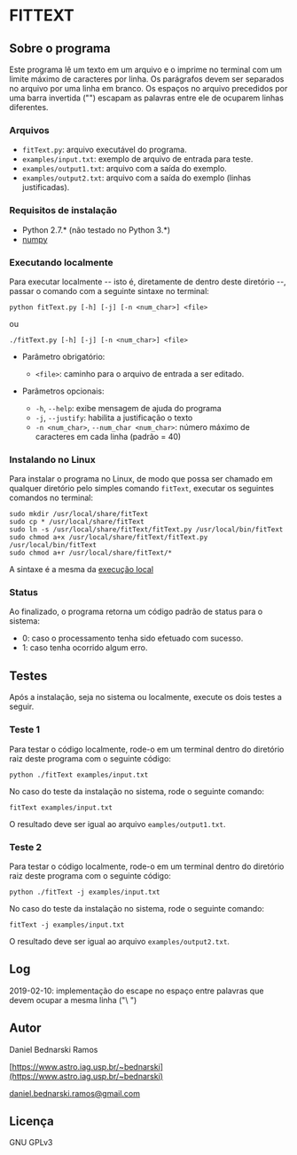 # FITTEXT

## Sobre o programa

Este programa lê um texto em um arquivo e o imprime no terminal com um limite máximo de caracteres por linha.
Os parágrafos devem ser separados no arquivo por uma linha em branco.
Os espaços no arquivo precedidos por uma barra invertida ("\") escapam as palavras entre ele de ocuparem linhas diferentes.

### Arquivos

* `fitText.py`: arquivo executável do programa.
* `examples/input.txt`: exemplo de arquivo de entrada para teste.
* `examples/output1.txt`: arquivo com a saída do exemplo.
* `examples/output2.txt`: arquivo com a saída do exemplo (linhas justificadas). 


### Requisitos de instalação

* Python 2.7.* (não testado no Python 3.*)
* [numpy](https://www.numpy.org/)


### Executando localmente

Para executar localmente -- isto é, diretamente de dentro deste diretório --, passar o comando com a seguinte sintaxe no terminal:

```
python fitText.py [-h] [-j] [-n <num_char>] <file>
```

ou

```
./fitText.py [-h] [-j] [-n <num_char>] <file>
```

* Parâmetro obrigatório:
    * `<file>`: caminho para o arquivo de entrada a ser editado.

* Parâmetros opcionais:
    * `-h`, `--help`: exibe mensagem de ajuda do programa
    * `-j`, `--justify`: habilita a justificação o texto
    * `-n <num_char>`, `--num_char <num_char>`: número máximo de caracteres em cada linha (padrão = 40)


### Instalando no Linux

Para instalar o programa no Linux, de modo que possa ser chamado em qualquer diretório pelo simples comando `fitText`, executar os seguintes comandos no terminal:

```
sudo mkdir /usr/local/share/fitText
sudo cp * /usr/local/share/fitText
sudo ln -s /usr/local/share/fitText/fitText.py /usr/local/bin/fitText
sudo chmod a+x /usr/local/share/fitText/fitText.py /usr/local/bin/fitText
sudo chmod a+r /usr/local/share/fitText/*
```

A sintaxe é a mesma da [execução local](#executando-localmente)


### Status

Ao finalizado, o programa retorna um código padrão de status para o sistema:

* 0: caso o processamento tenha sido efetuado com sucesso.
* 1: caso tenha ocorrido algum erro.



## Testes

Após a instalação, seja no sistema ou localmente, execute os dois testes a seguir.


### Teste 1

Para testar o código localmente, rode-o em um terminal dentro do diretório raiz deste programa com o seguinte código:

```
python ./fitText examples/input.txt
```

No caso do teste da instalação no sistema, rode o seguinte comando:

```
fitText examples/input.txt
```

O resultado deve ser igual ao arquivo `eamples/output1.txt`.


### Teste 2

Para testar o código localmente, rode-o em um terminal dentro do diretório raiz deste programa com o seguinte código:

```
python ./fitText -j examples/input.txt
```

No caso do teste da instalação no sistema, rode o seguinte comando:

```
fitText -j examples/input.txt
```

O resultado deve ser igual ao arquivo `examples/output2.txt`.


## Log

2019-02-10: implementação do escape no espaço entre palavras que devem ocupar a mesma linha ("\ ")


## Autor

Daniel Bednarski Ramos

[https://www.astro.iag.usp.br/~bednarski](https://www.astro.iag.usp.br/~bednarski)

daniel.bednarski.ramos@gmail.com


## Licença

GNU GPLv3
